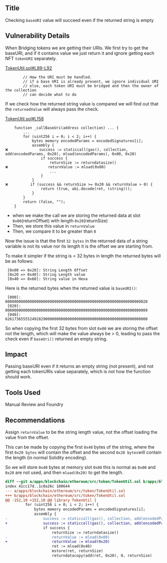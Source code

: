 ## Title
Checking `baseURI` value will succeed even if the returned string is empty

## Vulnerability Details
When Bridging tokens we are getting their URIs. We first try to get the baseURI, and if it contains value we just return it and ignore getting each NFT `tokenURI` separately.

[TokenUtil.sol#L89-L92](https://github.com/Cyfrin/2024-07-ark-project/blob/main/apps/blockchain/ethereum/src/token/TokenUtil.sol#L89-L92)
```solidity
        // How the URI must be handled.
        // if a base URI is already present, we ignore individual URI
        // else, each token URI must be bridged and then the owner of the collection
        // can decide what to do
```

If we check how the returned string value is compared we will find out that the `returnedValue` will always pass the check.

[TokenUtil.sol#L158](https://github.com/Cyfrin/2024-07-ark-project/blob/main/apps/blockchain/ethereum/src/token/TokenUtil.sol#L158)
```solidity
    function _callBaseUri(address collection) ... {
        ...
        for (uint256 i = 0; i < 2; i++) {
            bytes memory encodedParams = encodedSignatures[i];
            assembly {
❌️              success := staticcall(gas(), collection, add(encodedParams, 0x20), mload(encodedParams), 0x00, 0x20)
                if success {
                    returnSize := returndatasize()
❌️                  returnValue := mload(0x00)
                    ...
                }
            }
❌️          if (success && returnSize >= 0x20 && returnValue > 0) {
                return (true, abi.decode(ret, (string)));
            }
        }
        return (false, "");
    }
```

- when we make the call we are storing the returned data at slot `0x00`(returnOffset) with length `0x20`(returnSize)
- Then, we store this value in `returnValue`
- Then, we compare it to be greater than `0`

Now the issue is that the first `32 bytes` in the returned data of a string variable is not its value nor its length it is the offset we are starting from.

To make it simpler if the string is < 32 bytes in length the returned bytes will be as follows:
```shell
 [0x00 => 0x20]: String Length Offset
 [0x20 => 0x40]: String Length value
 [0x40 => 0x60]: String value in Hexa
```

Here is the returned bytes when the returned value is `baseURI()`:
```shell
 [000]: 0000000000000000000000000000000000000000000000000000000000000020
 [020]: 0000000000000000000000000000000000000000000000000000000000000009
 [040]: 6261736555524928290000000000000000000000000000000000000000000000
```

So when copying the first 32 bytes from slot `0x00` we are storing the offset not the length, which will make the value always be > 0, leading to pass the check even if `baseUri()` returned an empty string.

## Impact
Passing baseURI even if it returns an empty string (not present), and not getting each tokenURIs value separately, which is not how the function should work.

## Tools Used
Manual Review and Foundry

## Recommendations
Assign `returnValue`  to be the string length value, not the offset loading the value from the offset.

This can be made by copying the first `0x40` bytes of the string, where the first `0x20 bytes` will contain the offset and the second `0x20 bytes`will contain the length (in normal Solidity encoding).

So we will store `0x40` bytes at memory slot `0x00` this is normal as `0x00` and `0x20` are not used, and then `mload(0x20)` to get the length.

```diff
diff --git a/apps/blockchain/ethereum/src/token/TokenUtil.sol b/apps/blockchain/ethereum/src/token/TokenUtil.sol
index 41cc17d..1c0a26c 100644
--- a/apps/blockchain/ethereum/src/token/TokenUtil.sol
+++ b/apps/blockchain/ethereum/src/token/TokenUtil.sol
@@ -152,10 +152,10 @@ library TokenUtil {
         for (uint256 i = 0; i < 2; i++) {
             bytes memory encodedParams = encodedSignatures[i];
             assembly {
-                success := staticcall(gas(), collection, add(encodedParams, 0x20), mload(encodedParams), 0x00, 0x20)
+                success := staticcall(gas(), collection, add(encodedParams, 0x20), mload(encodedParams), 0x00, 0x40)
                 if success {
                     returnSize := returndatasize()
-                    returnValue := mload(0x00)
+                    returnValue := mload(0x20)
                     ret := mload(0x40)
                     mstore(ret, returnSize)
                     returndatacopy(add(ret, 0x20), 0, returnSize)
```

